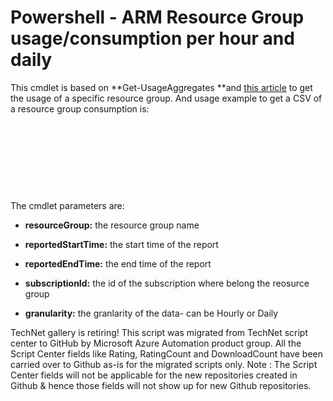﻿Powershell - ARM Resource Group usage/consumption per hour and daily
====================================================================

            

This cmdlet is based on **Get-UsageAggregates **and [this article](http://blogs.technet.com/b/keithmayer/archive/2015/06/28/export-azure-subscription-usage-with-new-billing-api-and-powershell.aspx) to get the usage of a specific resource group. And usage example to get a CSV of a resource group consumption is:


 


 

 

 


The cmdlet parameters are:


  *  **resourceGroup:** the resource group name 
  *  **reportedStartTime:** the start time of the report 
  *  **reportedEndTime:** the end time of the report 
  *  **subscriptionId:** the id of the subscription where belong the reosurce group

  *  **granularity:** the granlarity of the data- can be Hourly or Daily


    
TechNet gallery is retiring! This script was migrated from TechNet script center to GitHub by Microsoft Azure Automation product group. All the Script Center fields like Rating, RatingCount and DownloadCount have been carried over to Github as-is for the migrated scripts only. Note : The Script Center fields will not be applicable for the new repositories created in Github & hence those fields will not show up for new Github repositories.
